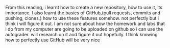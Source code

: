 From this reading, i learnt how to create a new repository, how to use it, its importance. 
I also learnt the basics of GitHub,(pull requests, commits and pushing, clones.) 
how to use these features somehow. not perfectly but i think i will figure it out. 
I am not sure about how the homework and labs that i do from my computer are going to be uploaded on github
so i can use the autograder.
will research on it and figure it out hopefully. 
I think knowing how to perfectly use GitHub will be very nice
